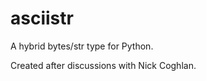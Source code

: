 asciistr
========

A hybrid bytes/str type for Python.

Created after discussions with Nick Coghlan.
